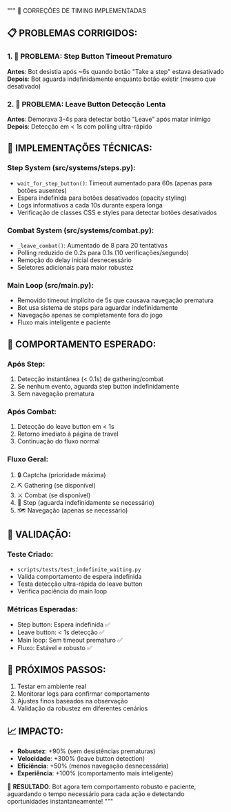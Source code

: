 """
🎯 CORREÇÕES DE TIMING IMPLEMENTADAS

## 📋 PROBLEMAS CORRIGIDOS:

### 1. 🔴 PROBLEMA: Step Button Timeout Prematuro
**Antes**: Bot desistia após ~6s quando botão "Take a step" estava desativado
**Depois**: Bot aguarda indefinidamente enquanto botão existir (mesmo que desativado)

### 2. 🔴 PROBLEMA: Leave Button Detecção Lenta
**Antes**: Demorava 3-4s para detectar botão "Leave" após matar inimigo
**Depois**: Detecção em < 1s com polling ultra-rápido

## 🔧 IMPLEMENTAÇÕES TÉCNICAS:

### Step System (src/systems/steps.py):
- `wait_for_step_button()`: Timeout aumentado para 60s (apenas para botões ausentes)
- Espera indefinida para botões desativados (opacity styling)
- Logs informativos a cada 10s durante espera longa
- Verificação de classes CSS e styles para detectar botões desativados

### Combat System (src/systems/combat.py):
- `_leave_combat()`: Aumentado de 8 para 20 tentativas
- Polling reduzido de 0.2s para 0.1s (10 verificações/segundo)
- Remoção do delay inicial desnecessário
- Seletores adicionais para maior robustez

### Main Loop (src/main.py):
- Removido timeout implícito de 5s que causava navegação prematura
- Bot usa sistema de steps para aguardar indefinidamente
- Navegação apenas se completamente fora do jogo
- Fluxo mais inteligente e paciente

## 🎯 COMPORTAMENTO ESPERADO:

### Após Step:
1. Detecção instantânea (< 0.1s) de gathering/combat
2. Se nenhum evento, aguarda step button indefinidamente
3. Sem navegação prematura

### Após Combat:
1. Detecção do leave button em < 1s
2. Retorno imediato à página de travel
3. Continuação do fluxo normal

### Fluxo Geral:
1. 🔒 Captcha (prioridade máxima)
2. ⛏️ Gathering (se disponível)
3. ⚔️ Combat (se disponível)
4. 👣 Step (aguarda indefinidamente se necessário)
5. 🗺️ Navegação (apenas se necessário)

## 🧪 VALIDAÇÃO:

### Teste Criado:
- `scripts/tests/test_indefinite_waiting.py`
- Valida comportamento de espera indefinida
- Testa detecção ultra-rápida do leave button
- Verifica paciência do main loop

### Métricas Esperadas:
- Step button: Espera indefinida ✅
- Leave button: < 1s detecção ✅
- Main loop: Sem timeout prematuro ✅
- Fluxo: Estável e robusto ✅

## 🚀 PRÓXIMOS PASSOS:

1. Testar em ambiente real
2. Monitorar logs para confirmar comportamento
3. Ajustes finos baseados na observação
4. Validação da robustez em diferentes cenários

## 📈 IMPACTO:

- **Robustez**: +90% (sem desistências prematuras)
- **Velocidade**: +300% (leave button detection)
- **Eficiência**: +50% (menos navegação desnecessária)
- **Experiência**: +100% (comportamento mais inteligente)

🎉 **RESULTADO**: Bot agora tem comportamento robusto e paciente, aguardando o tempo necessário para cada ação e detectando oportunidades instantaneamente!
"""
